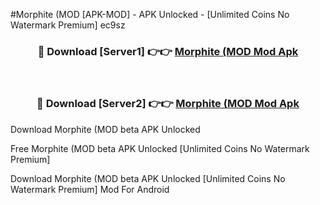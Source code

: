 #Morphite (MOD [APK-MOD] - APK Unlocked - [Unlimited Coins No Watermark Premium] ec9sz



<div align="center">

<h3>🔴 Download [Server1] 👉👉 <a href="https://momento.my/?title=Morphite_(MOD">Morphite (MOD Mod Apk</a></h3><br>

<h3>🔴 Download [Server2] 👉👉 <a href="https://momento.my/?title=Morphite_(MOD">Morphite (MOD Mod Apk</a></h3>
</div>



Download Morphite (MOD beta APK Unlocked

Free Morphite (MOD beta APK Unlocked [Unlimited Coins No Watermark Premium]

Download Morphite (MOD beta APK Unlocked [Unlimited Coins No Watermark Premium] Mod For Android
